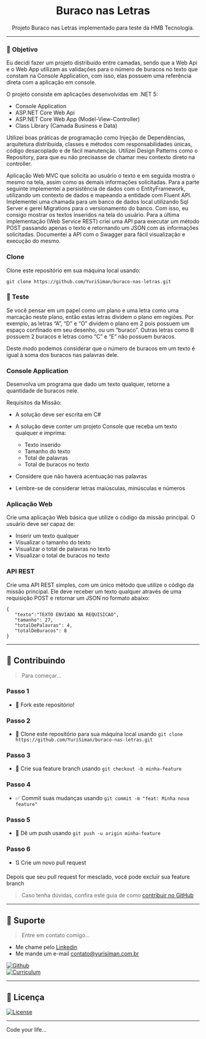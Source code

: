 <h1 align="center">Buraco nas Letras</h1>

<p align="center">Projeto Buraco nas Letras implementado para teste da HMB Tecnologia.</p>

---

### :dart: Objetivo

Eu decidi fazer um projeto distribuído entre camadas, sendo que a Web Api e o Web App utilizam as validações para o número de buracos no texto que constam na Console Application, com isso, elas possuem uma referência direta com a aplicação em console.

O projeto consiste em aplicações desenvolvidas em .NET 5:

- Console Application
- ASP.NET Core Web Api
- ASP.NET Core Web App (Model-View-Controller)
- Class Library (Camada Business e Data)

Utilizei boas práticas de programação como Injeção de Dependências, arquitetura distribuída, classes e métodos com responsabilidades 
únicas, código desacoplado e de fácil manutenção. Utilizei Design Patterns como o Repository, para que eu não precisasse de chamar meu 
contexto direto na controller.

Aplicação Web MVC que solicita ao usuário o texto e em seguida mostra o mesmo na tela, assim como as demais informações solicitadas. Para a parte seguinte implementei a persistência de dados com o EntityFramework, utilizando um contexto de dados e mapeando a entidade com Fluent API. Implementei uma chamada para um banco de dados local utilizando Sql Server e gerei Migrations para o versionamento do banco. Com isso, eu consigo mostrar os textos inseridos na tela do usuário. Para a última implementação (Web Service REST) criei uma API para executar um método POST passando apenas o texto e retornando um JSON com as informações solicitadas. Documentei a API com o Swagger para fácil visualização e execução do mesmo.

### Clone

Clone este repositório em sua máquina local usando:

```
git clone https://github.com/YuriSiman/buraco-nas-letras.git
```

### :dart: Teste

Se você pensar em um papel como um plano e uma letra como uma marcação neste plano, então estas letras dividem o plano em regiões. Por exemplo, as letras “A”, “D” e “O” dividem o plano em 2 pois possuem um espaço confinado em seu desenho, ou um “buraco”. Outras letras como B possuem 2 buracos e letras como “C” e “E” não possuem buracos.

Deste modo podemos considerar que o número de buracos em um texto é igual à soma dos buracos nas palavras dele.

### Console Application

Desenvolva um programa que dado um texto qualquer, retorne a quantidade de buracos nele.

Requisitos da Missão:

- A solução deve ser escrita em C#

- A solução deve conter um projeto Console que receba um texto qualquer e imprima:
  - Texto inserido
  - Tamanho do texto
  - Total de palavras
  - Total de buracos no texto
  
- Considere que não haverá acentuação nas palavras

- Lembre-se de considerar letras maiúsculas, minúsculas e números


### Aplicação Web

Crie uma aplicação Web básica que utilize o código da missão principal. O usuário deve ser capaz de:

- Inserir um texto qualquer
- Visualizar o tamanho do texto
- Visualizar o total de palavras no texto
- Visualizar o total de buracos no texto


### API REST

Crie uma API REST simples, com um único método que utilize o código da missão principal. Ele deve receber um texto qualquer através de uma requisição POST e retornar um JSON no formato abaixo:

```
{  
   "texto":"TEXTO ENVIADO NA REQUISICAO",
   "tamanho": 27,
   "totalDePalavras": 4,
   "totalDeBuracos": 8
}
```

---

## :thinking: Contribuindo

> Para começar...

### Passo 1

* :fork_and_knife: Fork este repositório!

### Passo 2

* :dancers: Clone este repositório para sua máquina local usando `git clone https://github.com/YuriSiman/buraco-nas-letras.git`

### Passo 3

* :trident: Crie sua feature branch usando `git checkout -b minha-feature`

### Passo 4

* :white_check_mark: Commit suas mudanças usando `git commit -m "feat: Minha nova feature"`

### Passo 5

* :pushpin: Dê um push usando `git push -u origin minha-feature`

### Passo 6

* :arrows_clockwise: Crie um novo pull request

Depois que seu pull request for mesclado, você pode excluir sua feature branch  

> Caso tenha dúvidas, confira este guia de como [contribuir no GitHub](https://github.com/firstcontributions/first-contributions)  

---

## :speech_balloon: Suporte

> Entre em contato comigo...  

* Me chame pelo [Linkedin](https://www.linkedin.com/in/yurisiman/)  
* Me mande um e-mail [contato@yurisiman.com.br](mailto:contato@yurisiman.com.br)  

[![Github](https://img.shields.io/badge/github-profile-%237159c1?style=for-the-badge&logo=github)](https://github.com/YuriSiman)  
[![Curriculum](https://img.shields.io/badge/site-curriculum-%23563D7C?style=for-the-badge&logo=bootstrap)](https://yurisiman.com.br)  

---

## :pencil: Licença

[![License](https://img.shields.io/badge/license-mit-%23A6CE39?style=for-the-badge&logo=github)](https://github.com/YuriSiman/buraco-nas-letras/blob/master/LICENSE)   

---

Code your life...

